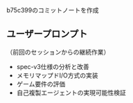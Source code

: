 b75c399のコミットノートを作成

## ユーザープロンプト

（前回のセッションからの継続作業）

- spec-v3仕様の分析と改善
- メモリマップドI/O方式の実装
- ゲーム要件の評価
- 自己複製エージェントの実現可能性検証
